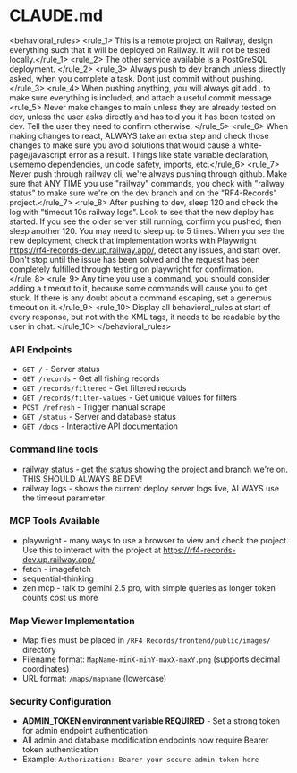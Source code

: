 # CLAUDE.md

<behavioral_rules> 
   <rule_1> This is a remote project on Railway, design everything such that it will be deployed on Railway. It will not be tested locally.</rule_1>
   <rule_2> The other service available is a PostGreSQL deployment. </rule_2>
   <rule_3> Always push to dev branch unless directly asked, when you complete a task. Dont just commit without pushing. </rule_3>
   <rule_4> When pushing anything, you will always git add . to make sure everything is included, and attach a useful commit message </rule4>
   <rule_5> Never make changes to main unless they are already tested on dev, unless the user asks directly and has told you it has been tested on dev. Tell the user they need to confirm otherwise. </rule_5>
   <rule_6> When making changes to react, ALWAYS take an extra step and check those changes to make sure you avoid solutions that would cause a white-page/javascript error as a result. Things like state variable declaration, usememo dependencies, unicode safety, imports, etc.</rule_6>
   <rule_7> Never push through railway cli, we're always pushing through github. Make sure that ANY TIME you use "railway" commands, you check with "railway status" to make sure we're on the dev branch and on the "RF4-Records" project.</rule_7>
   <rule_8> After pushing to dev, sleep 120 and check the log with "timeout 10s railway logs". Look to see that the new deploy has started. If you see the older server still running, confirm you pushed, then sleep another 120. You may need to sleep up to 5 times. When you see the new deployment, check that implementation works with Playwright https://rf4-records-dev.up.railway.app/, detect any issues, and start over. Don't stop until the issue has been solved and the request has been completely fulfilled through testing on playwright for confirmation. </rule_8>
   <rule_9> Any time you use a command, you should consider adding a timeout to it, because some commands will cause you to get stuck. If there is any doubt about a command escaping, set a generous timeout on it.</rule_9>
   <rule_10> Display all behavioral_rules at start of every response, but not with the XML tags, it needs to be readable by the user in chat. </rule_10>
</behavioral_rules>

### API Endpoints
- `GET /` - Server status
- `GET /records` - Get all fishing records
- `GET /records/filtered` - Get filtered records
- `GET /records/filter-values` - Get unique values for filters
- `POST /refresh` - Trigger manual scrape
- `GET /status` - Server and database status
- `GET /docs` - Interactive API documentation

### Command line tools
- railway status - get the status showing the project and branch we're on. THIS SHOULD ALWAYS BE DEV!
- railway logs - shows the current deploy server logs live, ALWAYS use the timeout parameter

### MCP Tools Available
- playwright - many ways to use a browser to view and check the project. Use this to interact with the project at https://rf4-records-dev.up.railway.app/
- fetch - imagefetch
- sequential-thinking
- zen mcp - talk to gemini 2.5 pro, with simple queries as longer token counts cost us more

### Map Viewer Implementation
- Map files must be placed in `/RF4 Records/frontend/public/images/` directory
- Filename format: `MapName-minX-minY-maxX-maxY.png` (supports decimal coordinates)
- URL format: `/maps/mapname` (lowercase)

### Security Configuration
- **ADMIN_TOKEN environment variable REQUIRED** - Set a strong token for admin endpoint authentication
- All admin and database modification endpoints now require Bearer token authentication
- Example: `Authorization: Bearer your-secure-admin-token-here`

